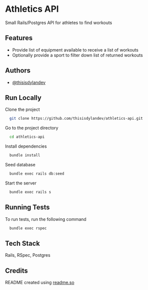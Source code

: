 
# Athletics API

Small Rails/Postgres API for athletes to find workouts


## Features

- Provide list of equipment available to receive a list of workouts
- Optionally provide a sport to filter down list of returned workouts

  
## Authors

- [@thisisdylandev](https://www.github.com/thisisdylandev)

  
## Run Locally

Clone the project

```bash
  git clone https://github.com/thisisdylandev/athletics-api.git
```

Go to the project directory

```bash
  cd athletics-api
```

Install dependencies

```bash
  bundle install
```

Seed database
```bash
  bundle exec rails db:seed
```

Start the server

```bash
  bundle exec rails s
```

  
## Running Tests

To run tests, run the following command

```bash
  bundle exec rspec
```

  
## Tech Stack

Rails, RSpec, Postgres

  
## Credits

README created using [readme.so](https://readme.so)